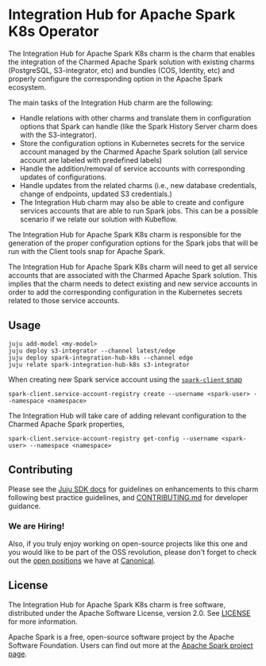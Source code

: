 # Integration Hub for Apache Spark K8s Operator

The Integration Hub for Apache Spark K8s charm is the charm that enables the integration of the Charmed Apache Spark solution with existing charms (PostgreSQL, S3-integrator, etc) and bundles (COS, Identity, etc) and properly configure the corresponding option in the Apache Spark ecosystem.

The main tasks of the Integration Hub charm are the following:

- Handle relations with other charms and translate them in configuration options
  that Spark can handle (like the Spark History Server charm does with the S3-integrator).
- Store the configuration options in Kubernetes secrets for the service account
  managed by the Charmed Apache Spark solution (all service account are labeled with predefined labels)
- Handle the addition/removal of service accounts with corresponding updates of
  configurations.
- Handle updates from the related charms (i.e., new database credentials,
  change of endpoints, updated S3 credentials.)
- The Integration Hub charm may also be able to create and configure services
  accounts that are able to run Spark jobs. This can be a possible scenario if
  we relate our solution with Kubeflow.

The Integration Hub for Apache Spark K8s charm is responsible for the generation of the
proper configuration options for the Spark jobs that will be run with the
Client tools snap for Apache Spark.

The Integration Hub for Apache Spark K8s charm will need to get all service accounts that are associated with the Charmed Apache Spark solution.
This implies that the charm needs to detect existing and new service accounts in order to add the corresponding configuration in the Kubernetes secrets related to those service accounts.

## Usage

```shell
juju add-model <my-model>
juju deploy s3-integrator --channel latest/edge
juju deploy spark-integration-hub-k8s --channel edge
juju relate spark-integration-hub-k8s s3-integrator
```

When creating new Spark service account using the [`spark-client` snap](https://snapcraft.io/spark-client)

```shell
spark-client.service-account-registry create --username <spark-user> --namespace <namespace>
```

The Integration Hub will take care of adding relevant configuration to the Charmed Apache Spark properties,

```shell
spark-client.service-account-registry get-config --username <spark-user> --namespace <namespace>
```

## Contributing

Please see the [Juju SDK docs](https://juju.is/docs/sdk) for guidelines on enhancements
to this charm following best practice guidelines, and
[CONTRIBUTING.md](https://github.com/canonical/spark-integration-hub-k8s-operator/blob/main/CONTRIBUTING.md)
for developer guidance.

### We are Hiring!

Also, if you truly enjoy working on open-source projects like this one and you
would like to be part of the OSS revolution, please don't forget to check out
the [open positions](https://canonical.com/careers/all) we have at [Canonical](https://canonical.com/).

## License

The Integration Hub for Apache Spark K8s charm is free software, distributed under the Apache Software License, version 2.0.
See [LICENSE](https://github.com/canonical/spark-integration-hub-k8s-operator/blob/main/LICENSE) for more information.

Apache Spark is a free, open-source software project by the Apache Software Foundation.
Users can find out more at the [Apache Spark project page](https://spark.apache.org/).
